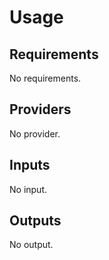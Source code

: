 # Usage
<!--- BEGIN_TF_DOCS --->

## Requirements

No requirements.

## Providers

No provider.

## Inputs

No input.

## Outputs

No output.

<!--- END_TF_DOCS --->
